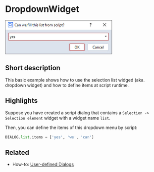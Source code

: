 # DropdownWidget

![Selection list widget](dropdown_widget.jpg)

## Short description

This basic example shows how to use the selection list widged (aka. dropdown widget) and how to define items at script runtime.

## Highlights

Suppose you have created a script dialog that contains a `Selection -> Selection element` widget with a widget name `list`.

Then, you can define the items of this dropdown menu by script:

```python
DIALOG.list.items = ['yes', 'we', 'can']
```

## Related

* How-to: [User-defined Dialogs](https://zeissiqs.github.io/zeiss-inspect-addon-api/2025/howtos/python_api_introduction/user_defined_dialogs.md)
